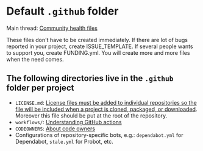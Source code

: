 # Default `.github` folder

Main thread: [Community health files](https://docs.github.com/en/communities/setting-up-your-project-for-healthy-contributions/creating-a-default-community-health-file#supported-file-types)

These files don't have to be created immediately.
If there are lot of bugs reported in your project, create ISSUE_TEMPLATE.
If several people wants to support you, create FUNDING.yml.
You will create more and more files when the need comes.

## The following directories live in the `.github` folder per project

- `LICENSE.md`: [License files must be added to individual repositories so the file will be included when a project is cloned, packaged, or downloaded](https://docs.github.com/en/communities/setting-up-your-project-for-healthy-contributions/creating-a-default-community-health-file#supported-file-types). Moreover this file should be put at the root of the repository.
- `workflows/`: [Understanding GitHub actions](https://docs.github.com/en/actions/learn-github-actions/understanding-github-actions)
- `CODEOWNERS`: [About code owners](https://docs.github.com/en/repositories/managing-your-repositorys-settings-and-features/customizing-your-repository/about-code-owners)
- Configurations of repository-specific bots, e.g.: `dependabot.yml` for Dependabot, `stale.yml` for Probot, etc.
